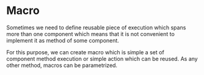 # Macro

Sometimes we need to define reusable piece of execution which spans more than one component which means that it is not convenient to implement it as method of some component. 

For this purpose, we can create macro which is simple a set of  
component method execution or simple action which can be reused. As any other method, macros can be parametrized.

